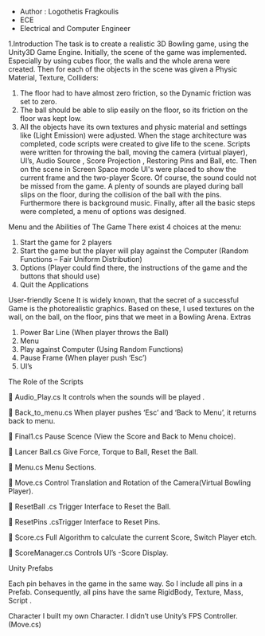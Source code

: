 

 * Author : Logothetis Fragkoulis 
 * ECE
 * Electrical and Computer Engineer 
 

1.Introduction 
The task is to create a realistic 3D Bowling game, using the Unity3D Game Engine. Initially, the scene of the game was implemented. Especially by using cubes floor, the walls and the whole arena were created. Then for each of the objects in the scene was given a Physic Material, Texture, Colliders:
1. The floor had to have almost zero friction, so the Dynamic friction was set to zero.
2. The ball should be able to slip easily on the floor, so its friction on the floor was kept low.
3. All the objects have its own textures and physic material and settings like (Light Emission) were adjusted.
When the stage architecture was completed, code scripts  were created to give life to the scene. Scripts were written  for throwing the ball, moving the camera (virtual player), UI’s, Audio Source , Score Projection , Restoring Pins and Ball, etc.
Then on the scene in Screen Space mode UI's were placed to show the current frame and the two-player Score.
Of course, the sound could not be missed from the game. A plenty of  sounds are played during ball slips on the floor, during the collision of the ball with the pins. Furthermore there is background music.
Finally, after all the basic steps were completed, a menu of options was designed.

Menu and the  Abilities of The Game 
There exist 4 choices at the menu:
1.	Start the game for 2 players
2.	Start the game but the player will play against the Computer (Random Functions – Fair Uniform Distribution)
3.	Options (Player could find there, the instructions of the game and the buttons that should use) 
4.	Quit the Applications


User-friendly Scene
It is widely known, that the secret of a successful Game is the photorealistic graphics. Based on these, I used textures on the wall, on the ball, on the floor, pins that we meet in a Bowling Arena.
Extras 
1.	Power Bar Line (When player throws the Ball)
2.	Menu 
3.	Play against Computer (Using Random Functions)
4.	Pause Frame (When player push ‘Esc’)
5.	UI’s


The Role of the Scripts 

	Audio_Play.cs
It controls when the sounds will be played . 

	Back_to_menu.cs   When player pushes ‘Esc’ and ‘Back to Menu’, it returns back to menu.

	Final1.cs Pause Scence (View the Score and Back to Menu choice).

	Lancer Ball.cs  Give Force, Torque to Ball, Reset the Ball.

	Menu.cs  Menu Sections.

	Move.cs  Control Translation and Rotation of the Camera(Virtual Bowling Player).

	ResetBall .cs Trigger Interface to Reset the Ball.

	ResetPins .csTrigger Interface to Reset Pins.

	Score.cs  Full Algorithm to calculate the current Score, Switch Player etch.

	ScoreManager.cs  Controls UI’s -Score Display.

Unity Prefabs 

Each pin behaves in the game in the same way. So I include all pins in a Prefab. Consequently, all pins have the same RigidBody, Texture, Mass, Script .

Character
I built my own Character. I didn’t use Unity’s FPS Controller. (Move.cs)

